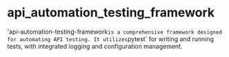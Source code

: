 # api_automation_testing_framework
'api-automation-testing-framework` is a comprehensive framework designed for automating API testing. It utilizes `pytest` for writing and running tests, with integrated logging and configuration management.
